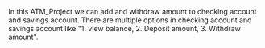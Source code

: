 In this ATM_Project we can add and withdraw amount to checking account and savings account. There are multiple options in checking account and savings account like "1. view balance, 2. Deposit amount, 3. Withdraw amount".
